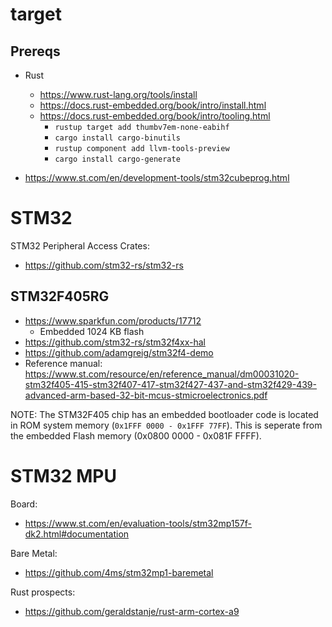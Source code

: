 # target

## Prereqs
- Rust
    - https://www.rust-lang.org/tools/install
    - https://docs.rust-embedded.org/book/intro/install.html
    - https://docs.rust-embedded.org/book/intro/tooling.html
        - `rustup target add thumbv7em-none-eabihf`
        - `cargo install cargo-binutils`
        - `rustup component add llvm-tools-preview` 
        - `cargo install cargo-generate`
   
- https://www.st.com/en/development-tools/stm32cubeprog.html


# STM32

STM32 Peripheral Access Crates:
- https://github.com/stm32-rs/stm32-rs

## STM32F405RG
- https://www.sparkfun.com/products/17712
    - Embedded 1024 KB flash 
- https://github.com/stm32-rs/stm32f4xx-hal
- https://github.com/adamgreig/stm32f4-demo
- Reference manual: https://www.st.com/resource/en/reference_manual/dm00031020-stm32f405-415-stm32f407-417-stm32f427-437-and-stm32f429-439-advanced-arm-based-32-bit-mcus-stmicroelectronics.pdf

NOTE: The STM32F405 chip has an embedded bootloader code is located in ROM system memory (`0x1FFF 0000 - 0x1FFF 77FF`). This is seperate from the embedded Flash memory (0x0800 0000 - 0x081F FFFF).

# STM32 MPU

Board:
- https://www.st.com/en/evaluation-tools/stm32mp157f-dk2.html#documentation

Bare Metal:
- https://github.com/4ms/stm32mp1-baremetal

Rust prospects:
- https://github.com/geraldstanje/rust-arm-cortex-a9

